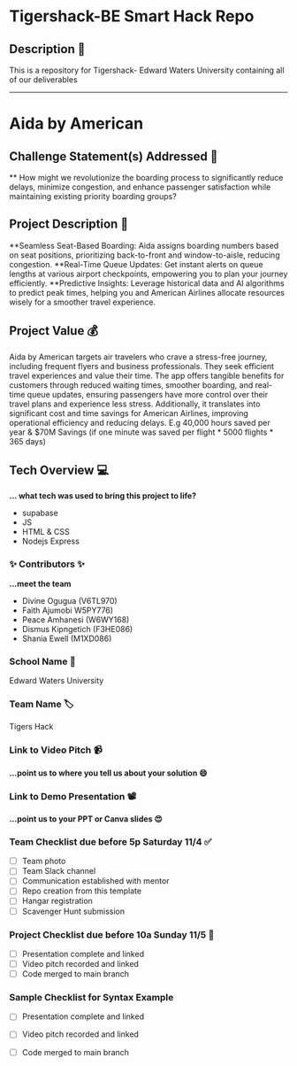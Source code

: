 # Tigershack-BE Smart Hack Repo

## Description 🚨 
This is a repository for Tigershack- Edward Waters University containing all of our deliverables

___________
# Aida by American

## Challenge Statement(s) Addressed 🎯
** How might we revolutionize the boarding process to significantly reduce delays, minimize congestion, and enhance passenger satisfaction while maintaining existing priority boarding groups?

## Project Description 🤯
**Seamless Seat-Based Boarding: Aida assigns boarding numbers based on seat positions, prioritizing back-to-front and window-to-aisle, reducing congestion.
**Real-Time Queue Updates: Get instant alerts on queue lengths at various airport checkpoints, empowering you to plan your journey efficiently.
**Predictive Insights: Leverage historical data and AI algorithms to predict peak times, helping you and American Airlines allocate resources wisely for a smoother travel experience.

## Project Value 💰
Aida by American targets air travelers who crave a stress-free journey, including frequent flyers and business professionals. They seek efficient travel experiences and value their time.
The app offers tangible benefits for customers through reduced waiting times, smoother boarding, and real-time queue updates, ensuring passengers have more control over their travel plans and experience less stress.
Additionally, it translates into significant cost and time savings for American Airlines, improving operational efficiency and reducing delays. E.g 40,000 hours saved per year & $70M Savings (if one minute was saved per flight * 5000 flights * 365 days)

## Tech Overview 💻
**... what tech was used to bring this project to life?**

* supabase
* JS
* HTML & CSS
* Nodejs Express
 


### ✨ Contributors ✨
**...meet the team**
* Divine Ogugua (V6TL970)
* Faith Ajumobi W5PY776)
* Peace Amhanesi (W6WY168)
* Dismus Kipngetich (F3HE086)
* Shania Ewell (M1XD086)

### School Name 🏫
Edward Waters University 

### Team Name 🏷
Tigers Hack

### Link to Video Pitch 📹
**...point us to where you tell us about your solution 😄**

### Link to Demo Presentation 📽
**...point us to your PPT or Canva slides 😍**

### Team Checklist due before 5p Saturday 11/4 ✅
- [ ] Team photo
- [ ] Team Slack channel
- [ ] Communication established with mentor
- [ ] Repo creation from this template
- [ ] Hangar registration
- [ ] Scavenger Hunt submission

### Project Checklist due before 10a Sunday 11/5 🏁
- [ ] Presentation complete and linked
- [ ] Video pitch recorded and linked
- [ ] Code merged to main branch

### Sample Checklist for Syntax Example 
- [ ] Presentation complete and linked
- [ ] Video pitch recorded and linked
- [ ] Code merged to main branch

